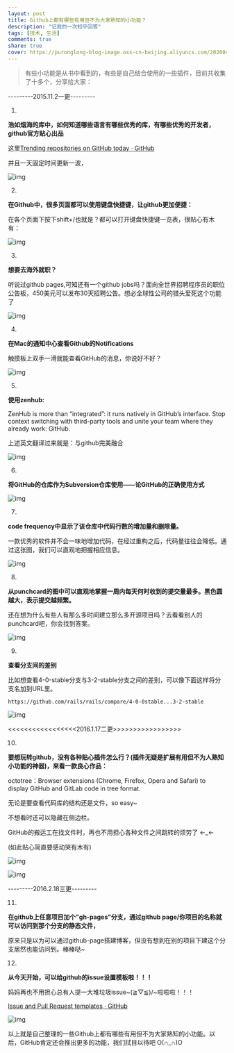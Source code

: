 ```yaml
---
layout: post
title: Github上都有哪些有用但不为大家熟知的小功能？
description: "记我的一次知乎回答"
tags: [技术, 生活]
comments: true
share: true
cover: https://puronglong-blog-image.oss-cn-beijing.aliyuncs.com/20200420115014.png
---
```


> 有些小功能是从书中看到的，有些是自己结合使用的一些插件，目前共收集了十多个，分享给大家：

---------2015.11.2一更---------

1.

**浩如烟海的库中，如何知道哪些语言有哪些优秀的库，有哪些优秀的开发者，github官方贴心出品**

<!-- more -->

这里[Trending repositories on GitHub today · GitHub](https://github.com/trending)

并且一天固定时间更新一波，

![img](https://puronglong-blog-image.oss-cn-beijing.aliyuncs.com/20200420115045.png)

2.

**在Github中，很多页面都可以使用键盘快捷键，让github更加便捷：**

在各个页面下按下shift+/也就是？都可以打开键盘快捷键一览表，很贴心有木有：

![img](https://puronglong-blog-image.oss-cn-beijing.aliyuncs.com/20200420115111.png)

3.

**想要去海外就职？**

听说过github pages,可知还有一个github jobs吗？面向全世界招聘程序员的职位公告板，450美元可以发布30天招聘公告。想必全球性公司的猎头爱死这个功能了

![img](https://puronglong-blog-image.oss-cn-beijing.aliyuncs.com/20200420140629.png)

4.

**在Mac的通知中心查看Github的Notifications**

触摸板上双手一滑就能查看GitHub的消息，你说好不好？

![img](https://puronglong-blog-image.oss-cn-beijing.aliyuncs.com/20200420140646.jpg)

5.

**使用zenhub:**

ZenHub is more than “integrated”: it runs natively in GitHub’s interface. Stop context switching with third-party tools and unite your team where they already work: GitHub.

上述英文翻译过来就是：与github完美融合

![img](https://puronglong-blog-image.oss-cn-beijing.aliyuncs.com/20200420140700.png)

6.

**将GitHub的仓库作为Subversion仓库使用——论GitHub的正确使用方式**

![img](https://puronglong-blog-image.oss-cn-beijing.aliyuncs.com/20200420140717.jpg)

7.

**code frequency中显示了该仓库中代码行数的增加量和删除量。**

一款优秀的软件并不会一味地增加代码，在经过重构之后，代码量往往会降低。通过这张图，我们可以直观地把握相应信息。

![img](https://puronglong-blog-image.oss-cn-beijing.aliyuncs.com/20200420140731.png)

8.

**从punchcard的图中可以直观地掌握一周内每天何时收到的提交量最多。黑色圆越大，表示提交越频繁。**

还在想为什么有些人有那么多时间建立那么多开源项目吗？去看看别人的punchcard吧，你会找到答案。

![img](https://puronglong-blog-image.oss-cn-beijing.aliyuncs.com/20200420140745.png)

9.

**查看分支间的差别**

比如想查看4-0-stable分支与3-2-stable分支之间的差别，可以像下面这样将分支名加到URL里。

```https://github.com/rails/rails/compare/4-0-0stable...3-2-stable```

![img](https://puronglong-blog-image.oss-cn-beijing.aliyuncs.com/20200420140758.png)

<<<<<<<<<<<<<<<<<2016.1.17二更>>>>>>>>>>>>>>>>>

10.

**要想玩转github，没有各种贴心插件怎么行？(插件无疑是扩展有用但不为人熟知小功能的神器)，来看一款良心作品：**

octotree：Browser extensions (Chrome, Firefox, Opera and Safari) to display GitHub and GitLab code in tree format.

无论是要查看代码库的结构还是文件，so easy~

不想看时还可以隐藏在侧边栏。

GitHub的搬运工在找文件时，再也不用担心各种文件之间跳转的烦劳了 ←_←

(如此贴心简直要感动哭有木有)

![img](https://puronglong-blog-image.oss-cn-beijing.aliyuncs.com/20200420140813.png)

![img](https://puronglong-blog-image.oss-cn-beijing.aliyuncs.com/20200420140824.png)

---------2016.2.18三更---------

11.

**在github上任意项目加个"gh-pages"分支，通过github page/你项目的名称就可以访问到那个分支的静态文件，**

原来只是以为可以通过github-page搭建博客，但没有想到在别的项目下建这个分支居然也能访问到。棒棒哒~

12.

**从今天开始，可以给github的issue设置模板啦！！！**

妈妈再也不用担心总有人提一大堆垃圾issue~\(≧▽≦)/~啦啦啦！！！

[Issue and Pull Request templates · GitHub](https://github.com/blog/2111-issue-and-pull-request-templates)

![img](https://puronglong-blog-image.oss-cn-beijing.aliyuncs.com/20200420140837.png)

以上就是自己整理的一些Github上都有哪些有用但不为大家熟知的小功能。以后，GitHub肯定还会推出更多的功能，我们拭目以待吧 O(∩_∩)O
